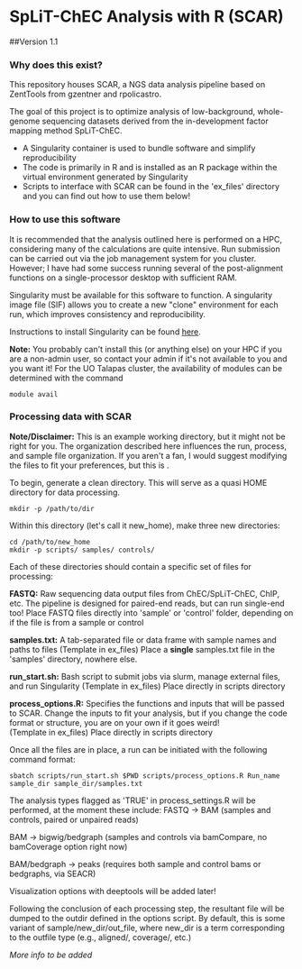 # SpLiT-ChEC Analysis with R (SCAR)
##Version 1.1
### Why does this exist?

This repository houses SCAR, a NGS data analysis pipeline based on ZentTools from gzentner and rpolicastro. 

The goal of this project is to optimize analysis of low-background, whole-genome sequencing datasets derived from the in-development factor mapping method SpLiT-ChEC.

- A Singularity container is used to bundle software and simplify reproducibility
- The code is primarily in R and is installed as an R package within the virtual environment generated by Singularity
- Scripts to interface with SCAR can be found in the 'ex_files' directory and you can find out how to use them below!

### How to use this software

It is recommended that the analysis outlined here is performed on a HPC, considering many of the calculations are quite intensive. Run submission can be carried out via the job management system for you cluster. However; I have had some success running several of the post-alignment functions on a single-processor desktop with sufficient RAM.

Singularity must be available for this software to function. A singularity image file (SIF) allows you to create a new "clone" environment for each run, which improves consistency and reproducibility.

Instructions to install Singularity can be found [here](https://sylabs.io/guides/3.5/user-guide/quick_start.html#quick-installation-steps).  

**Note:** You probably can't install this (or anything else) on your HPC if you are a non-admin user, so contact your admin if it's not available to you and you want it! For the UO Talapas cluster, the availability of modules can be determined with the command
```
module avail
```
### Processing data with SCAR
**Note/Disclaimer:** This is an example working directory, but it might not be right for you. The organization described here influences the run, process, and sample file organization. If you aren't a fan, I would suggest modifying the files to fit your preferences, but this is .

To begin, generate a clean directory. This will serve as a quasi HOME directory for data processing.
```
mkdir -p /path/to/dir
```
Within this directory (let's call it new_home), make three new directories:
```
cd /path/to/new_home
mkdir -p scripts/ samples/ controls/
```
Each of these directories should contain a specific set of files for processing: 

**FASTQ:** Raw sequencing data output files from ChEC/SpLiT-ChEC, ChIP, etc. The pipeline is designed for paired-end reads, but can run single-end too!
           Place FASTQ files directly into 'sample' or 'control' folder, depending on if the file is from a sample or control 

**samples.txt:** A tab-separated file or data frame with sample names and paths to files
                 (Template in ex_files)
                 Place a **single** samples.txt file in the 'samples' directory, nowhere else.

**run_start.sh:** Bash script to submit jobs via slurm, manage external files, and run Singularity
                  (Template in ex_files)
                  Place directly in scripts directory

**process_options.R:** Specifies the functions and inputs that will be passed to SCAR. Change the inputs to fit your analysis, but if you change the code format
                       or structure, you are on your own if it goes weird!                        
                       (Template in ex_files)
                       Place directly in scripts directory

Once all the files are in place, a run can be initiated with the following command format:
```
sbatch scripts/run_start.sh $PWD scripts/process_options.R Run_name sample_dir sample_dir/samples.txt
```
The analysis types flagged as 'TRUE' in process_settings.R will be performed, at the moment these include:
FASTQ -> BAM (samples and controls, paired or unpaired reads)

BAM -> bigwig/bedgraph (samples and controls via bamCompare, no bamCoverage option right now)

BAM/bedgraph -> peaks (requires both sample and control bams or bedgraphs, via SEACR)

Visualization options with deeptools will be added later!

Following the conclusion of each processing step, the resultant file will be dumped to the outdir defined in the options script. By default, this is some variant of sample/new_dir/out_file, where new_dir is a term corresponding to the outfile type (e.g., aligned/, coverage/, etc.)

*More info to be added*
